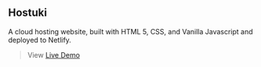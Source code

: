 ## Hostuki ##

> 
A cloud hosting website, built with HTML 5, CSS, and Vanilla Javascript and deployed to Netlify.

> View  [Live Demo](images/comingSoon.jpg "Hostuki")